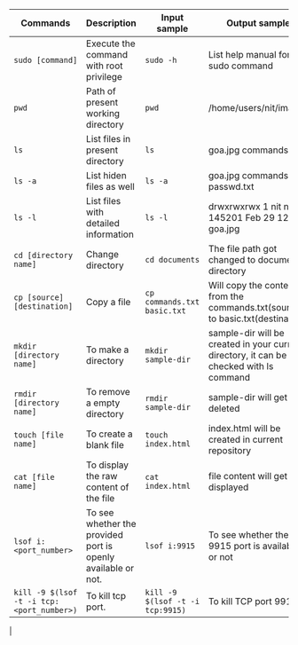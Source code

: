 | Commands                    | Description                             | Input sample                | Output sample                                                                           |
| --------------------------- | --------------------------------------- | --------------------------- | --------------------------------------------------------------------------------------- |
| `sudo [command]`            | Execute the command with root privilege | `sudo -h`                   | List help manual for the sudo command                                                   |
| `pwd`                       | Path of present working directory       | `pwd`                       | /home/users/nit/images                                                                  |
| `ls`                        | List files in present directory         | `ls`                        | goa.jpg commands.txt                                                                    |
| `ls -a`                     | List hiden files as well                | `ls -a`                     | goa.jpg commands.txt passwd.txt                                                         |
| `ls -l`                     | List files with detailed information    | `ls -l`                     | drwxrwxrwx 1 nit nit 145201 Feb 29 12:17 goa.jpg                                        |
| `cd [directory name]`       | Change directory                        | `cd documents`              | The file path got changed to documents directory                                        |
| `cp [source] [destination]` | Copy a file                             | `cp commands.txt basic.txt` | Will copy the content from the commands.txt(source) to basic.txt(destination            |
| `mkdir [directory name]`    | To make a directory                     | `mkdir sample-dir`          | sample-dir will be created in your current directory, it can be checked with ls command |
| `rmdir [directory name]`    | To remove a empty directory             | `rmdir sample-dir`          | sample-dir will get deleted                                                             |
| `touch [file name]`         | To create a blank file                  | `touch index.html`          | index.html will be created in current repository                                        |
| `cat [file name]`         | To display the raw content of the file                  | `cat index.html`          | file content will get displayed                                        |
| `lsof i:<port_number>	`| To see whether the provided port is openly available or not.| `lsof i:9915`  | To see whether the 9915 port is available or not|
| `kill -9 $(lsof -t -i tcp:<port_number>)	`| To kill tcp port.| `kill -9 $(lsof -t -i tcp:9915)`  | To kill TCP port 9915
|